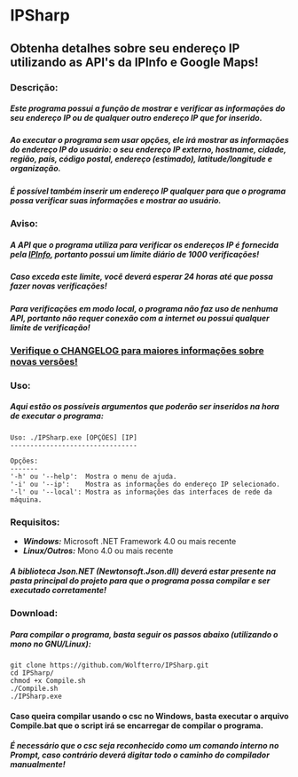 # IPSharp
## Obtenha detalhes sobre seu endereço IP utilizando as API's da IPInfo e Google Maps!

### Descrição:

##### Este programa possui a função de mostrar e verificar as informações do seu endereço IP ou de qualquer outro endereço IP que for inserido.
##### Ao executar o programa sem usar opções, ele irá mostrar as informações do endereço IP do usuário: o seu endereço IP externo, hostname, cidade, região, país, código postal, endereço (estimado), latitude/longitude e organização.
##### É possível também inserir um endereço IP qualquer para que o programa possa verificar suas informações e mostrar ao usuário.

### **Aviso**:

##### A API que o programa utiliza para verificar os endereços IP é fornecida pela [IPInfo](https://ipinfo.io), portanto possui um **limite diário de 1000 verificações**!
##### Caso exceda este limite, você deverá esperar 24 horas até que possa fazer novas verificações!

##### Para verificações em modo local, o programa não faz uso de nenhuma API, portanto não requer conexão com a internet ou possui qualquer limite de verificação!

### [Verifique o CHANGELOG para maiores informações sobre novas versões!](https://raw.github.com/Wolfterro/IPSharp/master/CHANGELOG.txt)

### Uso:
##### Aqui estão os possíveis argumentos que poderão ser inseridos na hora de executar o programa:

    Uso: ./IPSharp.exe [OPÇÕES] [IP]
    --------------------------------
    
    Opções:
    -------
    '-h' ou '--help':  Mostra o menu de ajuda.
    '-i' ou '--ip':    Mostra as informações do endereço IP selecionado.
    '-l' ou '--local': Mostra as informações das interfaces de rede da máquina.

### Requisitos:
- ***Windows:*** Microsoft .NET Framework 4.0 ou mais recente
- ***Linux/Outros:*** Mono 4.0 ou mais recente

##### A biblioteca Json.NET (Newtonsoft.Json.dll) deverá estar presente na pasta principal do projeto para que o programa possa compilar e ser executado corretamente!

### Download:

##### Para compilar o programa, basta seguir os passos abaixo (utilizando o mono no GNU/Linux):

    git clone https://github.com/Wolfterro/IPSharp.git
    cd IPSharp/
    chmod +x Compile.sh
    ./Compile.sh
    ./IPSharp.exe

#### Caso queira compilar usando o csc no Windows, basta executar o arquivo Compile.bat que o script irá se encarregar de compilar o programa.
##### É necessário que o csc seja reconhecido como um comando interno no Prompt, caso contrário deverá digitar todo o caminho do compilador manualmente! 
